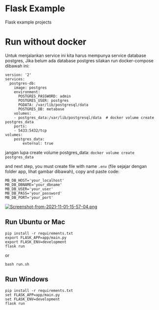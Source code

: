 # Flask Example

Flask example projects

# Run without docker
Untuk menjalankan service ini kita harus mempunya service database postgres, Jika belum ada database postgres silakan run docker-compose dibawah ini:
```
version: '2'
services:
  postgres-db:
    image: postgres
    environment:
      POSTGRES_PASSWORD: admin
      POSTGRES_USER: postgres
      PGDATA: /var/lib/postgresql/data
      POSTGRES_DB: metabase
    volumes:
    - postgres_data:/var/lib/postgresql/data  # docker volume create postgres_data
    ports:
    - 5433:5432/tcp
volumes:
    postgres_data:
        external: true
```
jangan lupa create volume postgres_data:
```docker volume create postgres_data```

and next step, you must create file with name `.env` (file sejajar dengan folder app, lihat gambar dibawah), copy and paste code:
```
MB_DB_HOST='your_localhost'
MB_DB_DBNAME='your_dbname'
MB_DB_USER='your_user'
MB_DB_PASS='your_password'
MB_DB_PORT='your_port'
```
[![Screenshot-from-2021-11-01-15-57-04.png](https://i.postimg.cc/BvFhfW1s/Screenshot-from-2021-11-01-15-57-04.png)](https://postimg.cc/SXyLcvrt)

## Run Ubuntu or Mac
```
pip install -r requirements.txt
export FLASK_APP=app/main.py
export FLASK_ENV=development
flask run
```
or
```
bash run.sh
```

## Run Windows
```
pip install -r requirements.txt
set FLASK_APP=app/main.py
set FLASK_ENV=development
flask run
```
